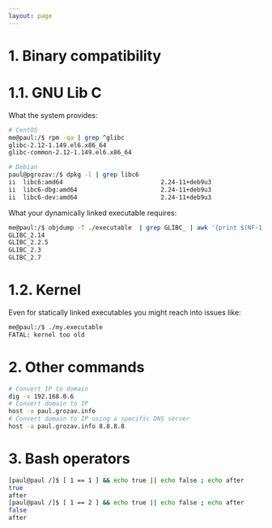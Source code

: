 ```yaml
---
layout: page
---
```


1\. Binary compatibility
===
1.1. GNU Lib C
===
What the system provides:
```bash
# CentOS
me@paul:/$ rpm -qa | grep ^glibc
glibc-2.12-1.149.el6.x86_64
glibc-common-2.12-1.149.el6.x86_64
```
```bash
# Debian
paul@pgrozav:/$ dpkg -l | grep libc6
ii  libc6:amd64                           2.24-11+deb9u3                                 amd64        GNU C Library: Shared libraries
ii  libc6-dbg:amd64                       2.24-11+deb9u3                                 amd64        GNU C Library: detached debugging symbols
ii  libc6-dev:amd64                       2.24-11+deb9u3                                 amd64        GNU C Library: Development Libraries and Header Files
```
What your dynamically linked executable requires:
```bash
me@paul:/$ objdump -T ./executable  | grep GLIBC_ | awk '{print $(NF-1)}' | sort | uniq
GLIBC_2.14
GLIBC_2.2.5
GLIBC_2.3
GLIBC_2.7
```
1.2. Kernel
===
Even for statically linked executables you might reach into issues like:
```bash
me@paul:/$ ./my.executable
FATAL: kernel too old
```

2\. Other commands
===
```bash
# Convert IP to domain
dig -x 192.168.0.6
# Convert domain to IP
host -a paul.grozav.info
# Convert domain to IP using a specific DNS server
host -a paul.grozav.info 8.8.8.8
```

3\. Bash operators
===
```bash
[paul@paul /]$ [ 1 == 1 ] && echo true || echo false ; echo after
true
after
[paul@paul /]$ [ 1 == 2 ] && echo true || echo false ; echo after
false
after
```
